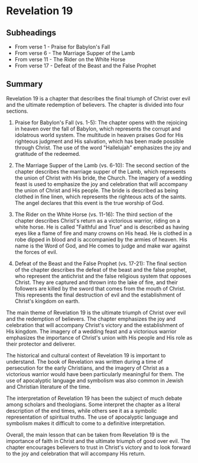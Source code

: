 # Revelation 19

## Subheadings

* From verse 1 - Praise for Babylon's Fall
* From verse 6 - The Marriage Supper of the Lamb
* From verse 11 - The Rider on the White Horse
* From verse 17 - Defeat of the Beast and the False Prophet

## Summary

Revelation 19 is a chapter that describes the final triumph of Christ over evil and the ultimate redemption of believers. The chapter is divided into four sections.

1. Praise for Babylon's Fall (vs. 1-5): The chapter opens with the rejoicing in heaven over the fall of Babylon, which represents the corrupt and idolatrous world system. The multitude in heaven praises God for His righteous judgment and His salvation, which has been made possible through Christ. The use of the word "Hallelujah" emphasizes the joy and gratitude of the redeemed.

2. The Marriage Supper of the Lamb (vs. 6-10): The second section of the chapter describes the marriage supper of the Lamb, which represents the union of Christ with His bride, the Church. The imagery of a wedding feast is used to emphasize the joy and celebration that will accompany the union of Christ and His people. The bride is described as being clothed in fine linen, which represents the righteous acts of the saints. The angel declares that this event is the true worship of God.

3. The Rider on the White Horse (vs. 11-16): The third section of the chapter describes Christ's return as a victorious warrior, riding on a white horse. He is called "Faithful and True" and is described as having eyes like a flame of fire and many crowns on His head. He is clothed in a robe dipped in blood and is accompanied by the armies of heaven. His name is the Word of God, and He comes to judge and make war against the forces of evil.

4. Defeat of the Beast and the False Prophet (vs. 17-21): The final section of the chapter describes the defeat of the beast and the false prophet, who represent the antichrist and the false religious system that opposes Christ. They are captured and thrown into the lake of fire, and their followers are killed by the sword that comes from the mouth of Christ. This represents the final destruction of evil and the establishment of Christ's kingdom on earth.

The main theme of Revelation 19 is the ultimate triumph of Christ over evil and the redemption of believers. The chapter emphasizes the joy and celebration that will accompany Christ's victory and the establishment of His kingdom. The imagery of a wedding feast and a victorious warrior emphasizes the importance of Christ's union with His people and His role as their protector and deliverer.

The historical and cultural context of Revelation 19 is important to understand. The book of Revelation was written during a time of persecution for the early Christians, and the imagery of Christ as a victorious warrior would have been particularly meaningful for them. The use of apocalyptic language and symbolism was also common in Jewish and Christian literature of the time.

The interpretation of Revelation 19 has been the subject of much debate among scholars and theologians. Some interpret the chapter as a literal description of the end times, while others see it as a symbolic representation of spiritual truths. The use of apocalyptic language and symbolism makes it difficult to come to a definitive interpretation.

Overall, the main lesson that can be taken from Revelation 19 is the importance of faith in Christ and the ultimate triumph of good over evil. The chapter encourages believers to trust in Christ's victory and to look forward to the joy and celebration that will accompany His return.